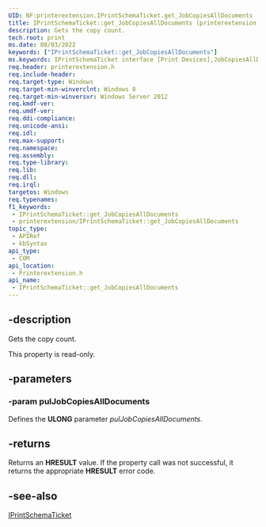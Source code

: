 ```yaml
---
UID: NF:printerextension.IPrintSchemaTicket.get_JobCopiesAllDocuments
title: IPrintSchemaTicket::get_JobCopiesAllDocuments (printerextension.h)
description: Gets the copy count.
tech.root: print
ms.date: 08/03/2022
keywords: ["IPrintSchemaTicket::get_JobCopiesAllDocuments"]
ms.keywords: IPrintSchemaTicket interface [Print Devices],JobCopiesAllDocuments property, IPrintSchemaTicket.JobCopiesAllDocuments, IPrintSchemaTicket.get_JobCopiesAllDocuments, IPrintSchemaTicket::JobCopiesAllDocuments, IPrintSchemaTicket::get_JobCopiesAllDocuments, JobCopiesAllDocuments property [Print Devices], JobCopiesAllDocuments property [Print Devices],IPrintSchemaTicket interface, get_JobCopiesAllDocuments, print.iprintschematicket_jobcopiesalldocuments, printerextension/IPrintSchemaTicket::JobCopiesAllDocuments, printerextension/IPrintSchemaTicket::get_JobCopiesAllDocuments
req.header: printerextension.h
req.include-header: 
req.target-type: Windows
req.target-min-winverclnt: Windows 8
req.target-min-winversvr: Windows Server 2012
req.kmdf-ver: 
req.umdf-ver: 
req.ddi-compliance: 
req.unicode-ansi: 
req.idl: 
req.max-support: 
req.namespace: 
req.assembly: 
req.type-library: 
req.lib: 
req.dll: 
req.irql: 
targetos: Windows
req.typenames: 
f1_keywords:
 - IPrintSchemaTicket::get_JobCopiesAllDocuments
 - printerextension/IPrintSchemaTicket::get_JobCopiesAllDocuments
topic_type:
 - APIRef
 - kbSyntax
api_type:
 - COM
api_location:
 - Printerextension.h
api_name:
 - IPrintSchemaTicket::get_JobCopiesAllDocuments
---
```


## -description

Gets the copy count.

This property is read-only.

## -parameters

### -param pulJobCopiesAllDocuments

Defines the **ULONG** parameter *pulJobCopiesAllDocuments*.

## -returns

Returns an **HRESULT** value. If the property call was not successful, it returns the appropriate **HRESULT** error code.

## -see-also

[IPrintSchemaTicket](./nn-printerextension-iprintschematicket.md)